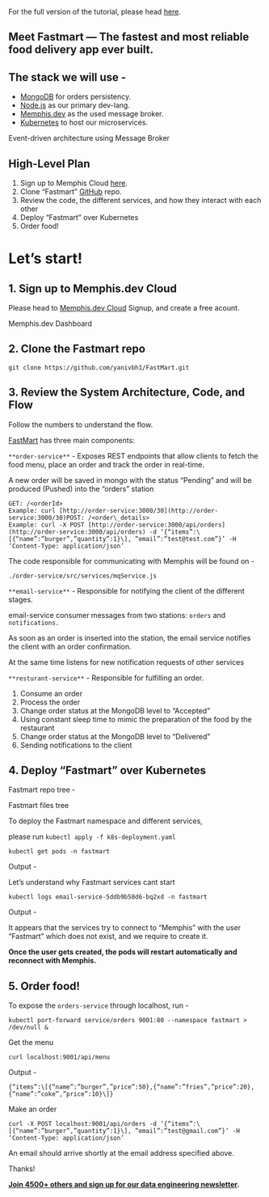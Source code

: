 For the full version of the tutorial, please head [here](https://medium.com/memphis-dev/how-to-build-your-own-wolt-app-b220d738bb71).

Meet Fastmart — The fastest and most reliable food delivery app ever built.
---------------------------------------------------------------------------

The stack we will use -
-----------------------

*   [MongoDB](https://www.googleadservices.com/pagead/aclk?sa=L&ai=DChcSEwiepJO1w-73AhWDy9UKHckVC9YYABAAGgJ3cw&ae=2&ohost=www.google.com&cid=CAESa-D2LPDT65ajtkN3KBf2gl_myehZptcDfGIRt3kNpTUkz0Jeowy9sHEQVGxb08MuungtyWlm0G9k81_Uz5cQYU-qp1cu8v2uMuDKjZlq1UfG7TIjpmBJCDx-Ik31Op0wJLYTyhQGu8m9M_EU&sig=AOD64_2izE6JD1Sc5Xw-GOch-HPnB_gTWQ&q=&adurl=&ved=2ahUKEwjmooq1w-73AhUq4YUKHaksBFgQ0Qx6BAgDEAE) for orders persistency.
*   [Node.js](http://nodejs.org) as our primary dev-lang.
*   [Memphis.dev](https://memphis.dev) as the used message broker.
*   [Kubernetes](https://kubernetes.io/) to host our microservices.

Event-driven architecture using Message Broker

High-Level Plan
---------------

1.  Sign up to Memphis Cloud [here](https://memphis.dev).
2.  Clone “Fastmart” [GitHub](https://github.com/yanivbh1/FastMart) repo.
3.  Review the code, the different services, and how they interact with each other
4.  Deploy “Fastmart” over Kubernetes
5.  Order food!

Let’s start!
============

1\. Sign up to Memphis.dev Cloud
--------------------------------

Please head to [Memphis.dev Cloud](https://cloud.memphis.dev) Signup, and create a free acount.

Memphis.dev Dashboard

2\. Clone the Fastmart repo
---------------------------

```
git clone https://github.com/yanivbh1/FastMart.git
```

3\. Review the System Architecture, Code, and Flow
--------------------------------------------------

Follow the numbers to understand the flow.

[FastMart](https://github.com/yanivbh1/FastMart) has three main components:

`**order-service**` - Exposes REST endpoints that allow clients to fetch the food menu, place an order and track the order in real-time.

A new order will be saved in mongo with the status “Pending” and will be produced (Pushed) into the “orders” station

```
GET: /<orderId>  
Example: curl [http://order-service:3000/30](http://order-service:3000/30)POST: /<order\_details>  
Example: curl -X POST [http://order-service:3000/api/orders](http://order-service:3000/api/orders) -d ‘{“items”:\[{“name”:”burger”,”quantity”:1}\], “email”:”test@test.com”}’ -H ‘Content-Type: application/json’
```

The code responsible for communicating with Memphis will be found on -

`./order-service/src/services/mqService.js`

`**email-service**` - Responsible for notifying the client of the different stages.

email-service consumer messages from two stations: `orders` and `notifications.`

As soon as an order is inserted into the station, the email service notifies the client with an order confirmation.

At the same time listens for new notification requests of other services

`**resturant-service**` - Responsible for fulfilling an order.

1.  Consume an order
2.  Process the order
3.  Change order status at the MongoDB level to “Accepted”
4.  Using constant sleep time to mimic the preparation of the food by the restaurant
5.  Change order status at the MongoDB level to “Delivered”
6.  Sending notifications to the client

4\. Deploy “Fastmart” over Kubernetes
-------------------------------------

Fastmart repo tree -

Fastmart files tree

To deploy the Fastmart namespace and different services,

please run `kubectl apply -f k8s-deployment.yaml`

```
kubectl get pods -n fastmart
```

Output -

Let’s understand why Fastmart services cant start

```
kubectl logs email-service-5ddb9b58d6-bq2xd -n fastmart
```

Output -

It appears that the services try to connect to “Memphis” with the user “Fastmart” which does not exist, and we require to create it.

**Once the user gets created, the pods will restart automatically and reconnect with Memphis.**

5\. Order food!
---------------

To expose the `orders-service` through localhost, run -

```
kubectl port-forward service/orders 9001:80 --namespace fastmart > /dev/null &
```

Get the menu

```
curl localhost:9001/api/menu
```

Output -

```
{“items”:\[{“name”:”burger”,”price”:50},{“name”:”fries”,”price”:20},{“name”:”coke”,”price”:10}\]}
```

Make an order

```
curl -X POST localhost:9001/api/orders -d ‘{“items”:\[{“name”:”burger”,”quantity”:1}\], “email”:”test@gmail.com”}’ -H ‘Content-Type: application/json’
```

An email should arrive shortly at the email address specified above.

Thanks!

[**Join 4500+ others and sign up for our data engineering newsletter**](https://memphis.dev/newsletter)**.**